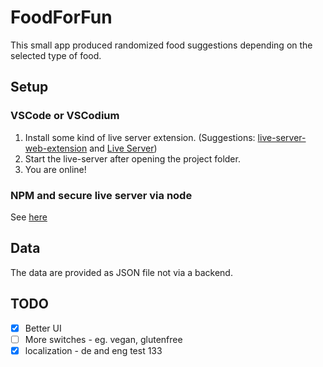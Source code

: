 # FoodForFun

This small app produced randomized food suggestions depending on the selected type of food.

## Setup

### VSCode or VSCodium 

1. Install some kind of live server extension. (Suggestions:  [live-server-web-extension](https://github.com/ritwickdey/live-server-web-extension) and [Live Server](https://marketplace.visualstudio.com/items?itemname=ritwickdey.LiveServer))
2. Start the live-server after opening the project folder. 
3. You are online!

### NPM and secure live server via node

See [here](https://github.com/lwsjs/local-web-server/wiki/How-to-launch-a-secure-local-web-server-(HTTPS))

## Data 

The data are provided as JSON file not via a backend. 

## TODO

- [x] Better UI 
- [ ] More switches - eg. vegan, glutenfree 
- [x] localization - de and eng
test 133
